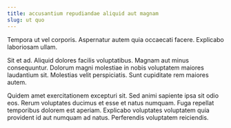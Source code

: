 ```yaml
---
title: accusantium repudiandae aliquid aut magnam
slug: ut quo
---
```


Tempora ut vel corporis. Aspernatur autem quia occaecati facere. Explicabo laboriosam ullam.

Sit et ad. Aliquid dolores facilis voluptatibus. Magnam aut minus consequuntur. Dolorum magni molestiae in nobis voluptatem maiores laudantium sit. Molestias velit perspiciatis. Sunt cupiditate rem maiores autem.

Quidem amet exercitationem excepturi sit. Sed animi sapiente ipsa sit odio eos. Rerum voluptates ducimus et esse et natus numquam. Fuga repellat temporibus dolorem est aperiam. Explicabo voluptates voluptatem quia provident id aut numquam ad natus. Perferendis voluptatem reiciendis.
